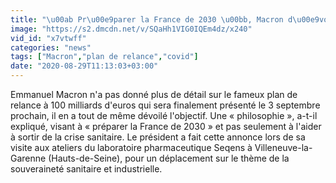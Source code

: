 ```yaml
---
title: "\u00ab Pr\u00e9parer la France de 2030 \u00bb, Macron d\u00e9voile l'objectif du plan de relance"
image: "https://s2.dmcdn.net/v/SQaHh1VIG0IQEm4dz/x240"
vid_id: "x7vtwff"
categories: "news"
tags: ["Macron","plan de relance","covid"]
date: "2020-08-29T11:13:03+03:00"
---
```

Emmanuel Macron n'a pas donné plus de détail sur le fameux plan de relance à 100 milliards d'euros qui sera finalement présenté le 3 septembre prochain, il en a tout de même dévoilé l'objectif. Une « philosophie », a-t-il expliqué, visant à « préparer la France de 2030 » et pas seulement à l'aider à sortir de la crise sanitaire. Le président a fait cette annonce lors de sa visite aux ateliers du laboratoire pharmaceutique Seqens à Villeneuve-la-Garenne (Hauts-de-Seine), pour un déplacement sur le thème de la souveraineté sanitaire et industrielle.
